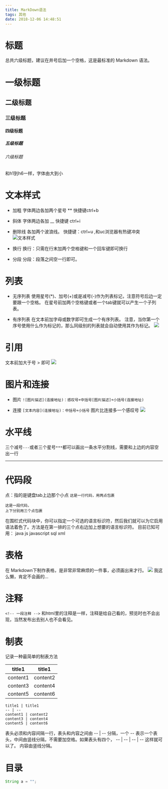 ```yaml
---
title: MarkDown语法
tags: 其他
date: 2018-12-06 14:48:51
---
```


# 标题
总共六级标题，建议在井号后加一个空格，这是最标准的 Markdown 语法。
# 一级标题
## 二级标题
### 三级标题
#### 四级标题
##### 五级标题
###### 六级标题
和h1到h6一样，字体由大到小

# 文本样式
- 加粗
字体两边各加两个星号 ** 快捷键ctrl+b

- 斜体
字体两边各加  __ 快捷键 ctrl+i

- 删除线
各加两个波浪线。  快捷键：ctrl+u ,和uc浏览器有热键冲突
![文本样式](MarkDown语法/1.png)

- 换行
换行：只需在行末加两个空格键和一个回车键即可换行

- 分段
分段：段落之间空一行即可。

# 列表
- 无序列表
使用星号(*)、加号(+)或是减号(-)作为列表标记，注意符号后边一定要跟一个空格。
在星号前加两个空格键或者一个tab键就可以产生一个子列表。

- 有序列表
在文本前加字母或数字即可生成一个有序列表。
注意，当你第一个序号使用什么作为标记的，那么同级别的列表就会自动使用其作为标记。
![](MarkDown语法/2.png)

# 引用
文本前加大于号  >  即可
![](MarkDown语法/3.png)

# 图片和连接
- 图片
`![图片描述](连接地址)：感叹号+中括号[图片描述]+小括号(连接地址)`

- 连接
`[文本内容](连接地址)：中括号+小括号`
图片比连接多一个感叹号
![](MarkDown语法/4.png)

# 水平线
三个减号`---`或者三个星号`***`都可以画出一条水平分割线，需要和上边的内容空出一行

---

# 代码段
点：指的是键盘tab上边那个小点
`这是一行代码，用两点包裹`

```
这是一段代码，
上下分别用三个点包裹
```

在围栏式代码块中，你可以指定一个可选的语言标识符，然后我们就可以为它启用语法着色了。方法是在第一排的三个点右边加上想要的语言标识符。
目前已知可用：
java
js
javascript
sql
xml


# 表格
在 Markdown下制作表格，是非常非常麻烦的一件事，必须画出来才行。
![](MarkDown语法/5.png)
我这么懒，肯定不会画的...

# 注释
`<!-- 一段注释 -->`
和html里的注释是一样，注释是给自己看的，预览时也不会出现，当然发布出去别人也不会看见。

# 制表
记录一种最简单的制表方法

title1 | title1
-- | --
content1 | content2
content3 | content4
content5 | content6

```
title1 | title1
-- | --
content1 | content2
content3 | content4
content5 | content6
```

表头必须和内容间隔一行，表头和内容之间由
-- | --
分隔，一个 -- 表示一个表头，中间由竖线分隔，不需要加空格。如果表头有四个，
-- | -- | -- | --
这样就可以了。
内容由竖线分隔。

# 目录

```java
String a = "";
```
